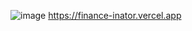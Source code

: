 ﻿![image](https://github.com/yoyoking94/Finance-inator/assets/56436435/a16759ab-8156-4b55-8a1d-d08553426755)
https://finance-inator.vercel.app
